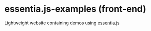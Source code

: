 # essentia.js-examples (front-end)

Lightweight website containing demos using [essentia.js](https://github.com/MTG/essentia.js)

